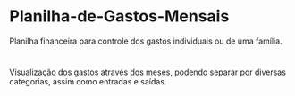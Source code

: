 # Planilha-de-Gastos-Mensais
Planilha financeira para controle dos gastos individuais ou de uma família.
#
<div>
  Visualização dos gastos através dos meses, podendo separar por diversas categorias, assim como entradas e saídas.
</div>
